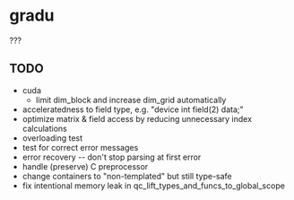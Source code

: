 # gradu
???

## TODO

- cuda
	- limit dim_block and increase dim_grid automatically
- acceleratedness to field type, e.g. "device int field(2) data;"
- optimize matrix & field access by reducing unnecessary index calculations
- overloading test
- test for correct error messages
- error recovery -- don't stop parsing at first error
- handle (preserve) C preprocessor
- change containers to "non-templated" but still type-safe
- fix intentional memory leak in qc_lift_types_and_funcs_to_global_scope